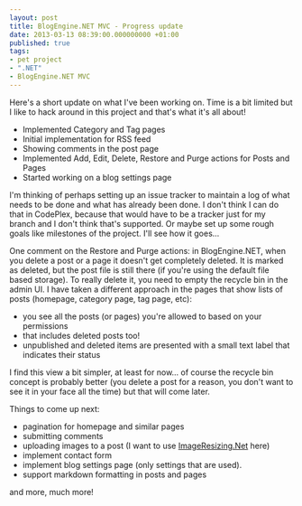 ```yaml
---
layout: post
title: BlogEngine.NET MVC - Progress update
date: 2013-03-13 08:39:00.000000000 +01:00
published: true
tags:
- pet project
- ".NET"
- BlogEngine.NET MVC
---
```


Here's a short update on what I've been working on. Time is a bit limited but I like to hack around in this project and that's what it's all about!

<ul>
<li>Implemented Category and Tag pages</li>
<li>Initial implementation for RSS feed</li>
<li>Showing comments in the post page</li>
<li>Implemented Add, Edit, Delete, Restore and Purge actions for Posts and Pages</li>
<li>Started working on a blog settings page</li>
</ul>

I'm thinking of perhaps setting up an issue tracker to maintain a log of what needs to be done and what has already been done. I don't think I can do that in CodePlex, because that would have to be a tracker just for my branch and I don't think that's supported. Or maybe set up some rough goals like milestones of the project. I'll see how it goes...

One comment on the Restore and Purge actions: in BlogEngine.NET, when you delete a post or a page it doesn't get completely deleted. It is marked as deleted, but the post file is still there (if you're using the default file based storage). To really delete it, you need to empty the recycle bin in the admin UI. I have taken a different approach in the pages that show lists of posts (homepage, category page, tag page, etc):
<ul>
<li>you see all the posts (or pages) you're allowed to based on your permissions</li>
<li>that includes deleted posts too!</li>
<li>unpublished and deleted items are presented with a small text label that indicates their status</li>
</ul>

I find this view a bit simpler, at least for now... of course the recycle bin concept is probably better (you delete a post for a reason, you don't want to see it in your face all the time) but that will come later.

Things to come up next:
<ul>
<li>pagination for homepage and similar pages</li>
<li>submitting comments</li>
<li>uploading images to a post (I want to use <a href="http://imageresizing.net/">ImageResizing.Net</a> here)</li>
<li>implement contact form</li>
<li>implement blog settings page (only settings that are used).</li>
<li>support markdown formatting in posts and pages</li>
</ul>

and more, much more!
